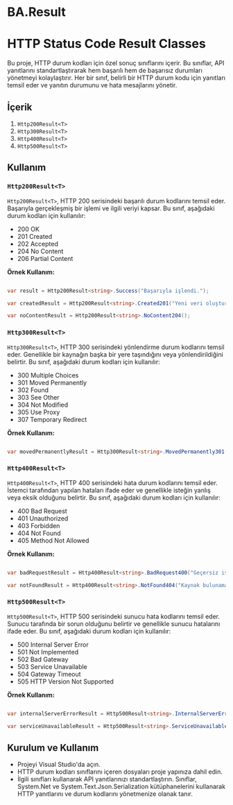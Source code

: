 # BA.Result

# HTTP Status Code Result Classes

Bu proje, HTTP durum kodları için özel sonuç sınıflarını içerir. Bu sınıflar, API yanıtlarını standartlaştırarak hem başarılı hem de başarısız durumları yönetmeyi kolaylaştırır. Her bir sınıf, belirli bir HTTP durum kodu için yanıtları temsil eder ve yanıtın durumunu ve hata mesajlarını yönetir.

## İçerik

1. `Http200Result<T>`
2. `Http300Result<T>`
3. `Http400Result<T>`
4. `Http500Result<T>`

## Kullanım

### `Http200Result<T>`

`Http200Result<T>`, HTTP 200 serisindeki başarılı durum kodlarını temsil eder. Başarıyla gerçekleşmiş bir işlemi ve ilgili veriyi kapsar. Bu sınıf, aşağıdaki durum kodları için kullanılır:

- 200 OK
- 201 Created
- 202 Accepted
- 204 No Content
- 206 Partial Content

**Örnek Kullanım:**

```csharp

var result = Http200Result<string>.Success("Başarıyla işlendi.");

var createdResult = Http200Result<string>.Created201("Yeni veri oluşturuldu.");

var noContentResult = Http200Result<string>.NoContent204();

```

### `Http300Result<T>`

`Http300Result<T>`, HTTP 300 serisindeki yönlendirme durum kodlarını temsil eder. Genellikle bir kaynağın başka bir yere taşındığını veya yönlendirildiğini belirtir. Bu sınıf, aşağıdaki durum kodları için kullanılır:

- 300 Multiple Choices
- 301 Moved Permanently
- 302 Found
- 303 See Other
- 304 Not Modified
- 305 Use Proxy
- 307 Temporary Redirect

**Örnek Kullanım:**

```csharp

var movedPermanentlyResult = Http300Result<string>.MovedPermanently301("Yeni adres.");

```

### `Http400Result<T>`

`Http400Result<T>`, HTTP 400 serisindeki hata durum kodlarını temsil eder. İstemci tarafından yapılan hataları ifade eder ve genellikle isteğin yanlış veya eksik olduğunu belirtir. Bu sınıf, aşağıdaki durum kodları için kullanılır:

- 400 Bad Request
- 401 Unauthorized
- 403 Forbidden
- 404 Not Found
- 405 Method Not Allowed

**Örnek Kullanım:**

```csharp

var badRequestResult = Http400Result<string>.BadRequest400("Geçersiz istek.");

var notFoundResult = Http400Result<string>.NotFound404("Kaynak bulunamadı.");

```

### `Http500Result<T>`

`Http500Result<T>`, HTTP 500 serisindeki sunucu hata kodlarını temsil eder. Sunucu tarafında bir sorun olduğunu belirtir ve genellikle sunucu hatalarını ifade eder. Bu sınıf, aşağıdaki durum kodları için kullanılır:

- 500 Internal Server Error
- 501 Not Implemented
- 502 Bad Gateway
- 503 Service Unavailable
- 504 Gateway Timeout
- 505 HTTP Version Not Supported

**Örnek Kullanım:**

```csharp

var internalServerErrorResult = Http500Result<string>.InternalServerError500("Sunucu hatası.");

var serviceUnavailableResult = Http500Result<string>.ServiceUnavailable503("Hizmet geçici olarak kullanılamıyor.");

```

## Kurulum ve Kullanım

- Projeyi Visual Studio'da açın.
- HTTP durum kodları sınıflarını içeren dosyaları proje yapınıza dahil edin.
- İlgili sınıfları kullanarak API yanıtlarınızı standartlaştırın.
Sınıflar, System.Net ve System.Text.Json.Serialization kütüphanelerini kullanarak HTTP yanıtlarını ve durum kodlarını yönetmenize olanak tanır.